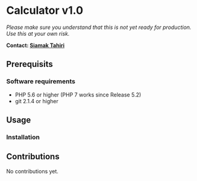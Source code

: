 <h1>Calculator v1.0</h1>
<p><i>Please make sure you understand that this is not yet ready for production. Use this at your own risk.</i></p>
<p><b>Contact: <a href="mailto:siamak.tahiri@concepts-and-training.de">Siamak Tahiri</b></p></a>

<h2>Prerequisits</h2>

<h3>Software requirements</h3>

 <ul>
  <li>PHP 5.6 or higher (PHP 7 works since Release 5.2)</li>
  <li>git 2.1.4 or higher</li>
</ul> 

<h2>Usage</h2>
<h3>Installation</h3>


<h2>Contributions</h2>
<p>No contributions yet.</p>
